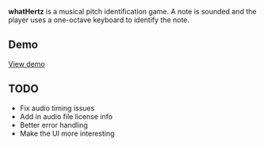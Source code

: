 __whatHertz__ is a musical pitch identification game. A note is sounded and the player uses a one-octave keyboard to identify the note.


## Demo
[View demo](http://erikvorkink.com/whatHertz)


## TODO
- Fix audio timing issues
- Add in audio file license info
- Better error handling
- Make the UI more interesting
